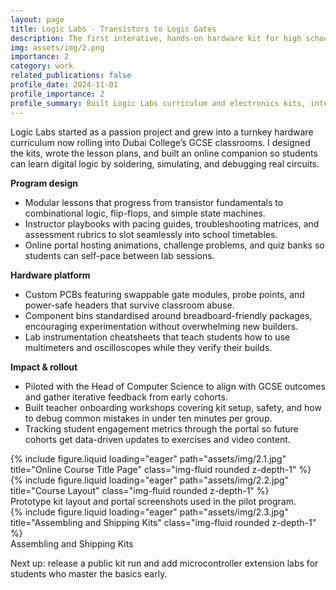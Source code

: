 ```yaml
---
layout: page
title: Logic Labs - Transistors to Logic Gates
description: The first interative, hands-on hardware kit for high school students made by Logic Labs.
img: assets/img/2.png
importance: 2
category: work
related_publications: false
profile_date: 2024-11-01
profile_importance: 2
profile_summary: Built Logic Labs curriculum and electronics kits, integrating the program into Dubai College's GCSE curriculum.
---
```


Logic Labs started as a passion project and grew into a turnkey hardware curriculum now rolling into Dubai College’s GCSE classrooms. I designed the kits, wrote the lesson plans, and built an online companion so students can learn digital logic by soldering, simulating, and debugging real circuits.

**Program design**
- Modular lessons that progress from transistor fundamentals to combinational logic, flip-flops, and simple state machines.
- Instructor playbooks with pacing guides, troubleshooting matrices, and assessment rubrics to slot seamlessly into school timetables.
- Online portal hosting animations, challenge problems, and quiz banks so students can self-pace between lab sessions.

**Hardware platform**
- Custom PCBs featuring swappable gate modules, probe points, and power-safe headers that survive classroom abuse.
- Component bins standardised around breadboard-friendly packages, encouraging experimentation without overwhelming new builders.
- Lab instrumentation cheatsheets that teach students how to use multimeters and oscilloscopes while they verify their builds.

**Impact & rollout**
- Piloted with the Head of Computer Science to align with GCSE outcomes and gather iterative feedback from early cohorts.
- Built teacher onboarding workshops covering kit setup, safety, and how to debug common mistakes in under ten minutes per group.
- Tracking student engagement metrics through the portal so future cohorts get data-driven updates to exercises and video content.

<div class="row">
    <div class="col-sm mt-3 mt-md-0">
        {% include figure.liquid loading="eager" path="assets/img/2.1.jpg" title="Online Course Title Page" class="img-fluid rounded z-depth-1" %}
    </div>
    <div class="col-sm mt-3 mt-md-0">
        {% include figure.liquid loading="eager" path="assets/img/2.2.jpg" title="Course Layout" class="img-fluid rounded z-depth-1" %}
    </div>
</div>
<div class="caption">
    Prototype kit layout and portal screenshots used in the pilot program.
</div>

<div class="row">
    <div class="col-sm mt-3 mt-md-0">
        {% include figure.liquid loading="eager" path="assets/img/2.3.jpg" title="Assembling and Shipping Kits" class="img-fluid rounded z-depth-1" %}
    </div>
</div>
<div class="caption">
    Assembling and Shipping Kits
</div>


Next up: release a public kit run and add microcontroller extension labs for students who master the basics early.
